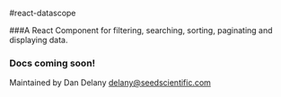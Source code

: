 #react-datascope

###A React Component for filtering, searching, sorting, paginating and displaying data.

### Docs coming soon!

Maintained by Dan Delany
delany@seedscientific.com
